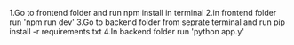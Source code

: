 1.Go to frontend folder and run npm install in terminal 
2.in frontend folder run 'npm run dev' 
3.Go to backend folder from seprate terminal and run pip install -r requirements.txt 
4.In backend folder run 'python app.y'

